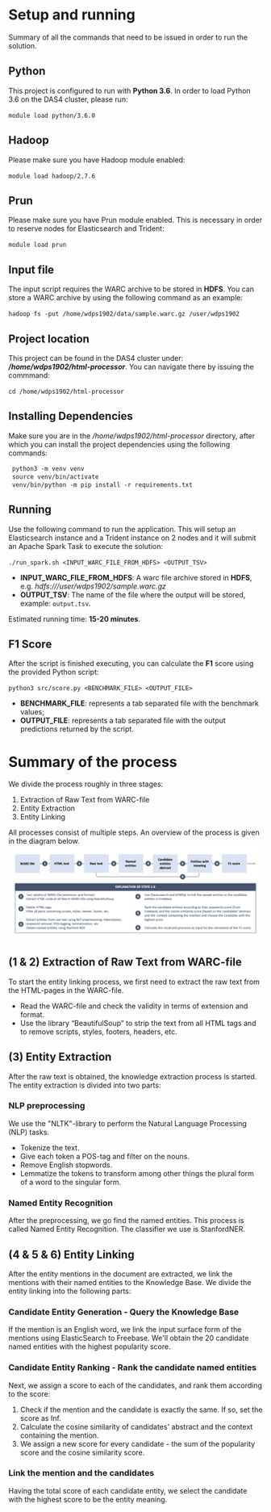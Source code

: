 # Setup and running
Summary of all the commands that need to be issued in order to run the solution.
## Python
This project is configured to run with **Python 3.6**. In order to load Python 3.6 on the DAS4 cluster, please run: 

`module load python/3.6.0`

## Hadoop

Please make sure you have Hadoop module enabled: 

`module load hadoop/2.7.6`

## Prun

Please make sure you have Prun module enabled. This is necessary in order to reserve nodes for Elasticsearch
and Trident:

`module load prun`

## Input file

The input script requires the WARC archive to be stored in **HDFS**. You can store a WARC archive by using the following
command as an example:

`hadoop fs -put /home/wdps1902/data/sample.warc.gz /user/wdps1902` 

## Project location

This project can be found in the DAS4 cluster under: ***/home/wdps1902/html-processor***. You can navigate there by issuing the commmand:

`cd /home/wdps1902/html-processor`

## Installing Dependencies 

Make sure you are in the */home/wdps1902/html-processor* directory, after which you can install the project dependencies
using the following commands:

```
 python3 -m venv venv
 source venv/bin/activate
 venv/bin/python -m pip install -r requirements.txt
```

## Running

Use the following command to run the application. This will setup an Elasticsearch instance and a Trident instance on 2 
nodes and it will submit an Apache Spark Task to execute the solution: 

`./run_spark.sh <INPUT_WARC_FILE_FROM_HDFS> <OUTPUT_TSV>`

* **INPUT_WARC_FILE_FROM_HDFS**: A warc file archive stored in **HDFS**, e.g. *hdfs:///user/wdps1902/sample.warc.gz*
* **OUTPUT_TSV**: The name of the file where the output will be stored, example: `output.tsv`. 

Estimated running time: **15-20 minutes**.

## F1 Score

After the script is finished executing, you can calculate the **F1** score using the provided Python script: 

`python3 src/score.py <BENCHMARK_FILE> <OUTPUT_FILE>`

* **BENCHMARK_FILE**: represents a tab separated file with the benchmark values;
* **OUTPUT_FILE**: represents a tab separated file with the output predictions returned by the script.

# Summary of the process 
We divide the process roughly in three stages: 
1. Extraction of Raw Text from WARC-file
2. Entity Extraction
3. Entity Linking

All processes consist of multiple steps. An overview of the process is given in the diagram below. 
![Diagram of the process](docs/Process_diagram.png)

## (1 & 2) Extraction of Raw Text from WARC-file
To start the entity linking process, we first need to extract the raw text from the HTML-pages in the WARC-file. 
* Read the WARC-file and check the validity in terms of extension and format.
* Use the library “BeautifulSoup” to strip the text from all HTML tags and to remove scripts, styles, footers, headers, etc. 

## (3) Entity Extraction
After the raw text is obtained, the knowledge extraction process is started. The entity extraction is divided into two parts:

### NLP preprocessing
We use the "NLTK"-library to perform the Natural Language Processing (NLP) tasks.
* Tokenize the text.
* Give each token a POS-tag and filter on the nouns.
* Remove English stopwords.
* Lemmatize the tokens to transform among other things the plural form of a word to the singular form.

### Named Entity Recognition
After the preprocessing, we go find the named entities. This process is called Named Entity Recognition. The classifier we use is StanfordNER.

## (4 & 5 & 6) Entity Linking
After the entity mentions in the document are extracted, we link the mentions with their named entities to the Knowledge Base. We divide the entity linking into the following parts:

### Candidate Entity Generation - Query the Knowledge Base
If the mention is an English word, we link the input surface form of the mentions using ElasticSearch to Freebase. We'll obtain the 20 candidate named entities with the highest popularity score.

### Candidate Entity Ranking - Rank the candidate named entities
Next, we assign a score to each of the candidates, and rank them according to the score:
1. Check if the mention and the candidate is exactly the same. If so, set the score as Inf.
2. Calculate the cosine similarity of candidates' abstract and the context containing the mention.
3. We assign a new score for every candidate - the sum of the popularity score and the cosine similarity score.

### Link the mention and the candidates
Having the total score of each candidate entity, we select the candidate with the highest score to be the entity meaning.
